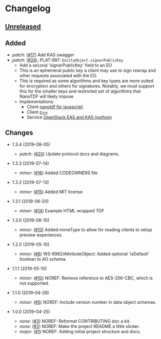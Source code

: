 # Changelog

## [Unreleased]
[Unreleased]: https://github.com/virtru/tdf3-spec/compare/master...HEAD
## Added
  * _patch_: ([#17](https://github.com/virtru/tdf3-spec/pull/17))
    Add KAS swagger 
  * _patch_: ([#24](https://github.com/virtru/tdf3-spec/pull/24)), PLAT-897: `EntityObject.signerPublicKey`
    - Add a second 'signerPublicKey' field to an EO
    - This is an ephemeral public key a client may use to sign rewrap and other requests associated with the EO.
    - This is required as some algorithms and key types are more suited for encryption and others for signatures. Notably, we must support this for the smaller keys and restricted set of algorithms that NanoTDF will likely impose
    - Implementations:
      - Client [nanotdf for javascript](https://github.com/virtru/eternia/pull/78)
      - Client [c++](https://github.com/virtru/tdf3-cpp/pull/193)
      - Service [OpenStack EAS and KAS (python)](https://github.com/virtru/etheria/pull/295)

## Changes
* 1.3.4 (2019-08-05)
  * _patch_: ([#20](https://github.com/virtru/tdf3-spec/pull/20))
    Update protocol docs and diagrams.
* 1.3.3 (2019-07-14)
  * _minor_: ([#16](https://github.com/virtru/tdf3-spec/pull/16))
    Added CODEOWNERS file
* 1.3.2 (2019-07-13)
  * _minor_: ([#15](https://github.com/virtru/tdf3-spec/pull/15))
    Added MIT license
* 1.3.1 (2019-06-20)
  * _minor_: ([#14](https://github.com/virtru/tdf3-spec/pull/14))
    Example HTML wrapped TDF
* 1.3.0 (2019-06-10)
  * _minor_: ([#13](https://github.com/virtru/tdf3-spec/pull/13))
    Added mimeType to allow for reading clients to setup preview experiences.
* 1.2.0 (2019-05-10)
  * _minor_: ([#6](https://github.com/virtru/tdf3-spec/pull/6))
    WS-8962/AttributeObject: Added optional 'isDefault' boolean to AO schema.

* 1.1.1 (2019-05-10)
  * _minor_: ([#10](https://github.com/virtru/tdf3-spec/pull/10))
    NOREF: Remove reference to AES-256-CBC, which is not supported.

* 1.1.0 (2019-04-26)
  * _minor_: ([#5](https://github.com/virtru/tdf3-spec/pull/5))
    NOREF: Include version number in data object schemas.

* 1.0.0 (2019-04-25)
  * _none_: ([#3](https://github.com/virtru/tdf3-spec/pull/3))
    NOREF: Reformat CONTRIBUTING doc a bit.
  * _none_: ([#2](https://github.com/virtru/tdf3-spec/pull/2))
    NOREF: Make the project README a little slicker.
  * _major_: ([#1](https://github.com/virtru/tdf3-spec/pull/1))
    NOREF: Adding initial project structure and docs.
